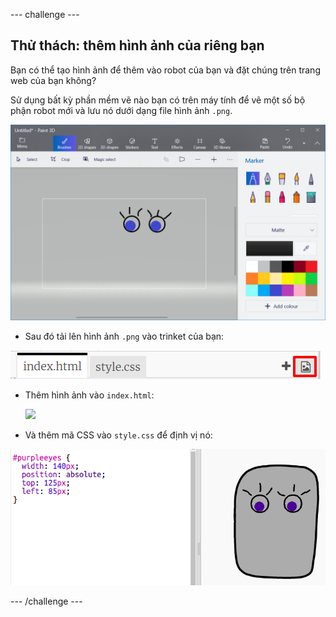\--- challenge \---

## Thử thách: thêm hình ảnh của riêng bạn

Bạn có thể tạo hình ảnh để thêm vào robot của bạn và đặt chúng trên trang web của bạn không?

Sử dụng bất kỳ phần mềm vẽ nào bạn có trên máy tính để vẽ một số bộ phận robot mới và lưu nó dưới dạng file hình ảnh `.png`.

![ảnh chụp màn hình](images/robot-eyes-edit.png)

+ Sau đó tải lên hình ảnh `.png` vào trinket của bạn:

![ảnh chụp màn hình](images/robot-image-add.png)

+ Thêm hình ảnh vào `index.html`: 

    <img id="purpleeyes" src="purpleeyes.png">
    

+ Và thêm mã CSS vào `style.css` để định vị nó:

![ảnh chụp màn hình](images/robot-use-purple-eyes.png)

\--- /challenge \---